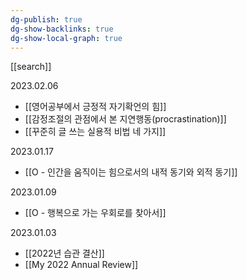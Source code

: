 ```yaml
---
dg-publish: true
dg-show-backlinks: true
dg-show-local-graph: true
---
```

[[search]]

2023.02.06
- [[영어공부에서 긍정적 자기확언의 힘]]
- [[감정조절의 관점에서 본 지연행동(procrastination)]]
- [[꾸준히 글 쓰는 실용적 비법 네 가지]]

2023.01.17
- [[O - 인간을 움직이는 힘으로서의 내적 동기와 외적 동기]]

2023.01.09
- [[O - 행복으로 가는 우회로를 찾아서]]

2023.01.03
- [[2022년 습관 결산]]
- [[My 2022 Annual Review]]
























